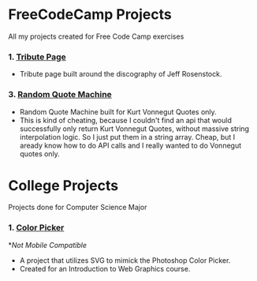 # FreeCodeCamp Projects
All my projects created for Free Code Camp exercises

### 1. [Tribute Page](https://michaelallenscott.github.io/FreeCodeCampProjects/Build-A-Tribute-Page/Rosenstockcom.html)
  - Tribute page built around the discography of Jeff Rosenstock.

### 3. [Random Quote Machine](https://michaelallenscott.github.io/FreeCodeCampProjects/Build-A-Random-Quote-Machine/Vonnequotes.html)
  - Random Quote Machine built for Kurt Vonnegut Quotes only.
  - This is kind of cheating, because I couldn't find an api that would successfully only return Kurt Vonnegut Quotes, without massive string interpolation logic. So I just put them in a string array. Cheap, but I aready know how to do API calls and I really wanted to do Vonnegut quotes only.
  
# College Projects
Projects done for Computer Science Major

### 1. [Color Picker]() 
  **Not Mobile Compatible*
  - A project that utilizes SVG to mimick the Photoshop Color Picker.
  - Created for an Introduction to Web Graphics course.
  

